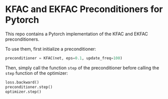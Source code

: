 # KFAC and EKFAC Preconditioners for Pytorch
This repo contains a Pytorch implementation of the KFAC and EKFAC preconditioners.

To use them, first initialize a preconditioner:
```python
preconditioner = KFAC(net, eps=0.1, update_freq=100)
```

Then, simply call the function `step` of the preconditioner before calling the `step` function of the optimizer:

```python
loss.backward()
preconditioner.step()
optimizer.step()
```
